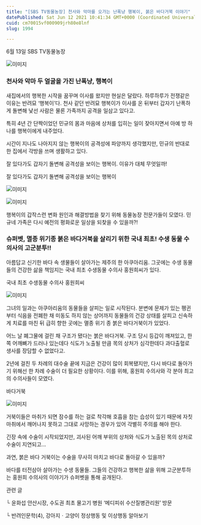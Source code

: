 ```yaml
---
title: "[SBS TV동물농장] 천사와 악마를 오가는 난폭냥 행복이, 붉은 바다거북 이야기"
datePublished: Sat Jun 12 2021 10:41:34 GMT+0000 (Coordinated Universal Time)
cuid: cm70015vf000909jrh80e8lnf
slug: 1994

---
```



6월 13일 SBS TV동물농장

![이미지](https://cdn.hashnode.com/res/hashnode/image/upload/v1739249128218/3f0ede1f-84ca-48e5-bbbe-10d2f69dde25.png)

### 천사와 악마 두 얼굴을 가진 난폭냥, 행복이

새집에서의 행복한 시작을 꿈꾸며 이사를 왔지만 현실은 달랐다. 하루하루가 전쟁같은 이유는 반려묘 ‘행복이’다. 천사 같던 반려묘 행복이가 이사를 온 뒤부터 갑자기 난폭하게 돌변해 낯선 사람은 물론 가족까지 공격을 일삼고 있다고.

특히 4년 간 단짝이었던 민규의 몸과 마음에 상처를 입히는 일이 잦아지면서 아예 방 하나를 행복이에게 내주었다.

시간이 지나도 나아지지 않는 행복이의 공격성에 파양까지 생각했지만, 민규의 반대로 한 집에서 각방을 쓰며 생활하고 있다.

잘 있다가도 갑자기 돌변해 공격성을 보이는 행복이. 이유가 대체 무엇일까!

잘 있다가도 갑자기 돌변해 공격성을 보이는 행복이

![이미지](https://cdn.hashnode.com/res/hashnode/image/upload/v1739249131160/f89c35f5-7d70-4a39-a295-f6454c310555.png)

![이미지](https://cdn.hashnode.com/res/hashnode/image/upload/v1739249133837/77b05fe1-8186-42e8-b336-c87a550c5614.png)

행복이의 갑작스런 변화 원인과 해결방법을 찾기 위해 동물농장 전문가들이 모였다. 민규네 가족은 다시 예전의 평화로운 일상을 되찾을 수 있을까?!

### 슈퍼벳, 멸종 위기종 붉은 바다거북을 살리기 위한 국내 최초! 수생 동물 수의사의 고군분투!!

아름답고 신기한 바다 속 생물들이 살아가는 제주의 한 아쿠아리움. 그곳에는 수생 동물들의 건강한 삶을 책임지는 국내 최초 수생동물 수의사 홍원희씨가 있다.

국내 최초 수생동물 수의사 홍원희씨

![이미지](https://cdn.hashnode.com/res/hashnode/image/upload/v1739249136800/437d0598-0479-4c9c-9dfc-ed5c9aa54520.png)

그녀의 일과는 아쿠아리움의 동물들을 살피는 일로 시작된다. 분변에 문제가 있는 펭귄부터 식음을 전폐한 채 미동도 하지 않는 상어까지 동물들의 건강 상태를 살피고 신속하게 치료를 마친 뒤 급히 향한 곳에는 멸종 위기 종 붉은 바다거북이가 있었다.

어느 날 폐그물에 걸린 채 구조가 됐다는 붉은 바다거북. 구조 당시 등갑이 깨져있고, 한 쪽 어깨뼈가 드러나 있는데다 식도가 노출될 만큼 목의 상처가 심각한데다 과다출혈로 생사를 장담할 수 없었다고.

2년에 걸친 두 차례의 대수술 끝에 지금은 건강이 많이 회복됐지만, 다시 바다로 돌아가기 위해선 한 차례 수술이 더 필요한 상황이다. 이를 위해, 홍원희 수의사와 각 분야 최고의 수의사들이 모였다.

바다거북

![이미지](https://cdn.hashnode.com/res/hashnode/image/upload/v1739249139124/08f69d0c-8c91-400c-b41a-09384f9b69e7.png)

거북이들은 마취가 되면 잠수를 하는 걸로 착각해 호흡을 참는 습성이 있기 때문에 자칫 마취에서 깨어나지 못하고 그대로 사망하는 경우가 있어 각별히 주의를 해야 한다.

긴장 속에 수술이 시작되었지만, 괴사된 어깨 부위의 상처와 식도가 노출된 목의 상처로 수술이 지연되고...

과연, 붉은 바다 거북이는 수술을 무사히 마치고 바다로 돌아갈 수 있을까?

바다를 터전삼아 살아가는 수생 동물들. 그들의 건강하고 행복한 삶을 위해 고군분투하는 홍원희 수의사의 이야기가 슈퍼벳을 통해 공개된다.

관련 글

└ 윤화섭 안산시장, 수도권 최초 물고기 병원 ‘메디피쉬 수산질병관리원’ 방문

└ 반려인문학(4), 강아지ㆍ고양이 정상행동 및 이상행동 알아보기